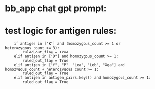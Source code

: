 # bb_app chat gpt prompt:




# test logic for antigen rules:
        if antigen in ["K"] and (homozygous_count >= 1 or heterozygous_count >= 3):
            ruled_out_flag = True
        elif antigen in ["D"] and homozygous_count >= 1:
            ruled_out_flag = True
        elif antigen in ["f", "P", "Lea", "Leb", "Xga"] and homozygous_count + heterozygous_count >= 1:
            ruled_out_flag = True
        elif antigen in antigen_pairs.keys() and homozygous_count >= 1:
            ruled_out_flag = True